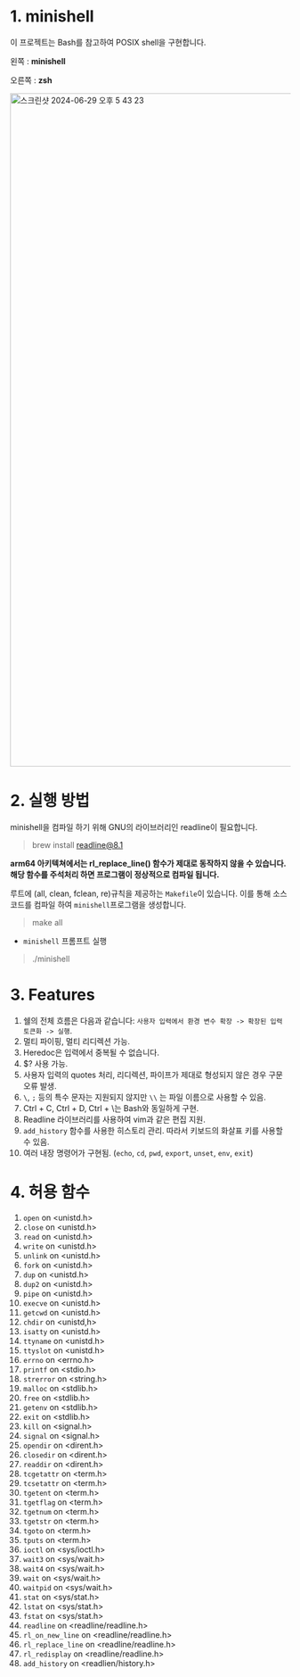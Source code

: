 # 1. minishell

이 프로젝트는 Bash를 참고하여 POSIX shell을 구현합니다.

왼쪽 : **minishell**

오른쪽 : **zsh**

<img width="1207" alt="스크린샷 2024-06-29 오후 5 43 23" src="https://github.com/gotjd7837/minishell/assets/111740828/456a9e5e-ffa5-427f-866b-5e6bd2fd6509">


# 2. 실행 방법

minishell을 컴파일 하기 위해 GNU의 라이브러리인 readline이 필요합니다.
> brew install readline@8.1

**arm64 아키텍쳐에서는 rl_replace_line() 함수가 제대로 동작하지 않을 수 있습니다. 해당 함수를 주석처리 하면 프로그램이 정상적으로 컴파일 됩니다.**

루트에 (all, clean, fclean, re)규칙을 제공하는 `Makefile`이 있습니다. 이를 통해 소스 코드를 컴파일 하여 `minishell`프로그램을 생성합니다.
> make all

* `minishell` 프롬프트 실행
> ./minishell

# 3. Features

1. 쉘의 전체 흐름은 다음과 같습니다: `사용자 입력에서 환경 변수 확장 -> 확장된 입력 토큰화 -> 실행`.
3. 멀티 파이핑, 멀티 리디렉션 가능.
4. Heredoc은 입력에서 중복될 수 없습니다.
5. $? 사용 가능.
6. 사용자 입력의 quotes 처리, 리디렉션, 파이프가 제대로 형성되지 않은 경우 구문 오류 발생.
7. `\`, `;` 등의 특수 문자는 지원되지 않지만 `\\` 는 파일 이름으로 사용할 수 있음.
8. Ctrl + C, Ctrl + D, Ctrl + \는 Bash와 동일하게 구현.
9. Readline 라이브러리를 사용하여 vim과 같은 편집 지원.
10. `add_history` 함수를 사용한 히스토리 관리. 따라서 키보드의 화살표 키를 사용할 수 있음.
11. 여러 내장 명령어가 구현됨. (`echo`, `cd`, `pwd`, `export`, `unset`, `env`, `exit`)

# 4. 허용 함수

1. `open` on \<unistd.h>
2. `close` on \<unistd.h>
3. `read` on \<unistd.h>
4. `write` on \<unistd.h>
5. `unlink` on \<unistd.h>
6. `fork` on \<unistd.h>
7. `dup` on \<unistd.h>
8. `dup2` on \<unistd.h>
9. `pipe` on \<unistd.h>
10. `execve` on \<unistd.h>
11. `getcwd` on \<unistd.h>
12. `chdir` on \<unistd,h>
13. `isatty` on \<unistd.h>
14. `ttyname` on \<unistd.h>
15. `ttyslot` on \<unistd.h>
16. `errno` on \<errno.h>
17. `printf` on \<stdio.h>
18. `strerror` on \<string.h>
19. `malloc` on \<stdlib.h>
20. `free` on \<stdlib.h>
21. `getenv` on \<stdlib.h>
22. `exit` on \<stdlib.h>
23. `kill` on \<signal.h>
24. `signal` on \<signal.h>
25. `opendir` on \<dirent.h>
26. `closedir` on \<dirent.h>
27. `readdir` on \<dirent.h>
28. `tcgetattr` on \<term.h>
29. `tcsetattr` on \<term.h>
30. `tgetent` on \<term.h>
31. `tgetflag` on \<term.h>
32. `tgetnum` on \<term.h>
33. `tgetstr` on \<term.h>
34. `tgoto` on \<term.h>
35. `tputs` on \<term.h>
36. `ioctl` on \<sys/ioctl.h>
37. `wait3` on \<sys/wait.h>
38. `wait4` on \<sys/wait.h>
39. `wait` on \<sys/wait.h>
40. `waitpid` on \<sys/wait.h>
41. `stat` on \<sys/stat.h>
42. `lstat` on \<sys/stat.h>
43. `fstat` on \<sys/stat.h>
44. `readline` on \<readline/readline.h>
45. `rl_on_new_line` on \<readline/readline.h>
46. `rl_replace_line` on \<readline/readline.h>
47. `rl_redisplay` on \<readline/readline.h>
48. `add_history` on \<readlien/history.h>
